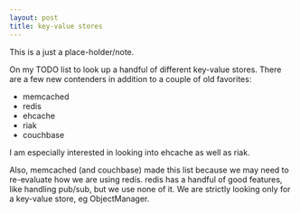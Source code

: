 ```yaml
---
layout: post
title: key-value stores
---
```


This is a just a place-holder/note.

On my TODO list to look up a handful of different key-value stores.
There are a few new contenders in addition to a couple of old
favorites:

  * memcached
  * redis
  * ehcache
  * riak
  * couchbase

I am especially interested in looking into ehcache as well as riak.

Also, memcached (and couchbase) made this list because we may need to
re-evaluate how we are using redis. redis has a handful of good
features, like handling pub/sub, but we use none of it. We are
strictly looking only for a key-value store, eg ObjectManager.
